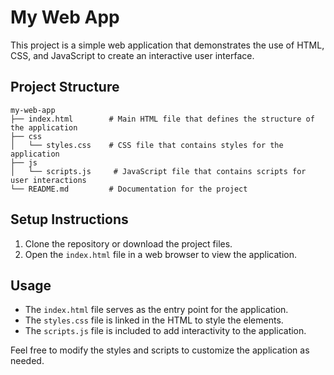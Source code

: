 # My Web App

This project is a simple web application that demonstrates the use of HTML, CSS, and JavaScript to create an interactive user interface.

## Project Structure

```
my-web-app
├── index.html        # Main HTML file that defines the structure of the application
├── css
│   └── styles.css    # CSS file that contains styles for the application
├── js
│   └── scripts.js     # JavaScript file that contains scripts for user interactions
└── README.md         # Documentation for the project
```

## Setup Instructions

1. Clone the repository or download the project files.
2. Open the `index.html` file in a web browser to view the application.

## Usage

- The `index.html` file serves as the entry point for the application.
- The `styles.css` file is linked in the HTML to style the elements.
- The `scripts.js` file is included to add interactivity to the application.

Feel free to modify the styles and scripts to customize the application as needed.
